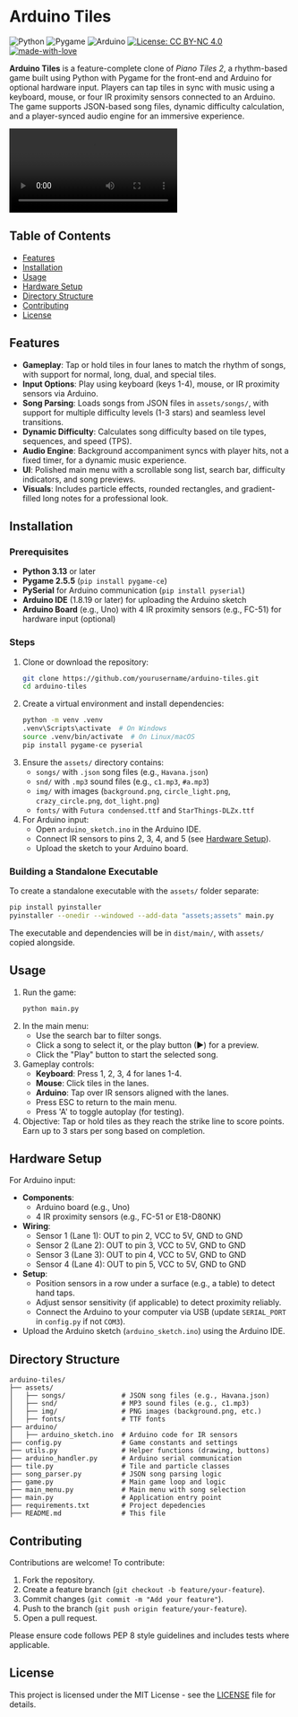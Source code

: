 # Arduino Tiles

![Python](https://img.shields.io/badge/Python-3.13-blue?logo=python)
![Pygame](https://img.shields.io/badge/Pygame-2.5.5-orange?logo=pygame)
![Arduino](https://img.shields.io/badge/Arduino-1.8.19-red?logo=arduino)
[![License: CC BY-NC 4.0](https://img.shields.io/badge/License-CC_BY--NC_4.0-lightgrey.svg)](https://creativecommons.org/licenses/by-nc/4.0/)
[![made-with-love](https://img.shields.io/badge/Made%20with-❤️-red.svg)](https://shields.io/)

**Arduino Tiles** is a feature-complete clone of *Piano Tiles 2*, a rhythm-based game built using Python with Pygame for the front-end and Arduino for optional hardware input. Players can tap tiles in sync with music using a keyboard, mouse, or four IR proximity sensors connected to an Arduino. The game supports JSON-based song files, dynamic difficulty calculation, and a player-synced audio engine for an immersive experience.

<video src="https://github.com/Aieda1l/Arduino-Tiles/raw/refs/heads/master/media/demo.mp4"></video>

## Table of Contents
- [Features](#features)
- [Installation](#installation)
- [Usage](#usage)
- [Hardware Setup](#hardware-setup)
- [Directory Structure](#directory-structure)
- [Contributing](#contributing)
- [License](#license)

## Features
- **Gameplay**: Tap or hold tiles in four lanes to match the rhythm of songs, with support for normal, long, dual, and special tiles.
- **Input Options**: Play using keyboard (keys 1-4), mouse, or IR proximity sensors via Arduino.
- **Song Parsing**: Loads songs from JSON files in `assets/songs/`, with support for multiple difficulty levels (1-3 stars) and seamless level transitions.
- **Dynamic Difficulty**: Calculates song difficulty based on tile types, sequences, and speed (TPS).
- **Audio Engine**: Background accompaniment syncs with player hits, not a fixed timer, for a dynamic music experience.
- **UI**: Polished main menu with a scrollable song list, search bar, difficulty indicators, and song previews.
- **Visuals**: Includes particle effects, rounded rectangles, and gradient-filled long notes for a professional look.

## Installation

### Prerequisites
- **Python 3.13** or later
- **Pygame 2.5.5** (`pip install pygame-ce`)
- **PySerial** for Arduino communication (`pip install pyserial`)
- **Arduino IDE** (1.8.19 or later) for uploading the Arduino sketch
- **Arduino Board** (e.g., Uno) with 4 IR proximity sensors (e.g., FC-51) for hardware input (optional)

### Steps
1. Clone or download the repository:
   ```bash
   git clone https://github.com/yourusername/arduino-tiles.git
   cd arduino-tiles
   ```
2. Create a virtual environment and install dependencies:
   ```bash
   python -m venv .venv
   .venv\Scripts\activate  # On Windows
   source .venv/bin/activate  # On Linux/macOS
   pip install pygame-ce pyserial
   ```
3. Ensure the `assets/` directory contains:
   - `songs/` with `.json` song files (e.g., `Havana.json`)
   - `snd/` with `.mp3` sound files (e.g., `c1.mp3`, `#a.mp3`)
   - `img/` with images (`background.png`, `circle_light.png`, `crazy_circle.png`, `dot_light.png`)
   - `fonts/` with `Futura condensed.ttf` and `StarThings-DLZx.ttf`
4. For Arduino input:
   - Open `arduino_sketch.ino` in the Arduino IDE.
   - Connect IR sensors to pins 2, 3, 4, and 5 (see [Hardware Setup](#hardware-setup)).
   - Upload the sketch to your Arduino board.

### Building a Standalone Executable
To create a standalone executable with the `assets/` folder separate:
```bash
pip install pyinstaller
pyinstaller --onedir --windowed --add-data "assets;assets" main.py
```
The executable and dependencies will be in `dist/main/`, with `assets/` copied alongside.

## Usage
1. Run the game:
   ```bash
   python main.py
   ```
2. In the main menu:
   - Use the search bar to filter songs.
   - Click a song to select it, or the play button (▶) for a preview.
   - Click the "Play" button to start the selected song.
3. Gameplay controls:
   - **Keyboard**: Press 1, 2, 3, 4 for lanes 1-4.
   - **Mouse**: Click tiles in the lanes.
   - **Arduino**: Tap over IR sensors aligned with the lanes.
   - Press ESC to return to the main menu.
   - Press 'A' to toggle autoplay (for testing).
4. Objective: Tap or hold tiles as they reach the strike line to score points. Earn up to 3 stars per song based on completion.

## Hardware Setup
For Arduino input:
- **Components**:
  - Arduino board (e.g., Uno)
  - 4 IR proximity sensors (e.g., FC-51 or E18-D80NK)
- **Wiring**:
  - Sensor 1 (Lane 1): OUT to pin 2, VCC to 5V, GND to GND
  - Sensor 2 (Lane 2): OUT to pin 3, VCC to 5V, GND to GND
  - Sensor 3 (Lane 3): OUT to pin 4, VCC to 5V, GND to GND
  - Sensor 4 (Lane 4): OUT to pin 5, VCC to 5V, GND to GND
- **Setup**:
  - Position sensors in a row under a surface (e.g., a table) to detect hand taps.
  - Adjust sensor sensitivity (if applicable) to detect proximity reliably.
  - Connect the Arduino to your computer via USB (update `SERIAL_PORT` in `config.py` if not `COM3`).
- Upload the Arduino sketch (`arduino_sketch.ino`) using the Arduino IDE.

## Directory Structure
```
arduino-tiles/
├── assets/
│   ├── songs/              # JSON song files (e.g., Havana.json)
│   ├── snd/                # MP3 sound files (e.g., c1.mp3)
│   ├── img/                # PNG images (background.png, etc.)
│   ├── fonts/              # TTF fonts
├── arduino/
│   ├── arduino_sketch.ino  # Arduino code for IR sensors
├── config.py               # Game constants and settings
├── utils.py                # Helper functions (drawing, buttons)
├── arduino_handler.py      # Arduino serial communication
├── tile.py                 # Tile and particle classes
├── song_parser.py          # JSON song parsing logic
├── game.py                 # Main game loop and logic
├── main_menu.py            # Main menu with song selection
├── main.py                 # Application entry point
├── requirements.txt        # Project depedencies
├── README.md               # This file
```

## Contributing
Contributions are welcome! To contribute:
1. Fork the repository.
2. Create a feature branch (`git checkout -b feature/your-feature`).
3. Commit changes (`git commit -m "Add your feature"`).
4. Push to the branch (`git push origin feature/your-feature`).
5. Open a pull request.

Please ensure code follows PEP 8 style guidelines and includes tests where applicable.

## License
This project is licensed under the MIT License - see the [LICENSE](LICENSE) file for details.